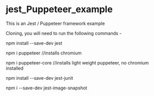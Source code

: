 # jest_Puppeteer_example
This is an Jest / Puppeteer framework example

Cloning, you will need to run the following commands -

npm install --save-dev jest

npm i puppeteer //installs chromium

npm i puppeteer-core //installs light weight puppeteer, no chromium installed

npm install --save-dev jest-junit

npm i --save-dev jest-image-snapshot

